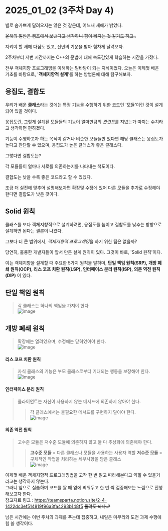 # 2025_01_02 (3주차 Day 4)

별로 숨가쁘게 달려오지는 않은 것 같은데, 어느새 새해가 밝았다. <br>

~~올해의 절반은 캠프에서 보낸다고 생각하니 힘이 빠지는 것 같기도 하고..~~ <br>

지켜야 할 새해 다짐도 있고, 신년의 기운을 받아 힘차게 달려보자. <br>

2주차부터 저번 시간까지는 C++의 문법에 대해 속도감있게 학습하는 시간을 가졌다. <br>

전부 객체지향 프로그래밍을 이해하는 밑바탕이 되는 지식이었다. 오늘은 이제껏 배운 기초를 바탕으로, '**객체지향적 설계**'를 하는 방법론에 대해 탐구해보자. <br>

## 응집도, 결합도

우리가 배운 **클래스**라는 것에는 특정 기능을 수행하기 위한 코드인 '모듈'이란 것이 설계되어 있을 것이다. <br>

응집도란, 그렇게 설계된 모듈들의 기능이 얼마만큼의 *관련도*를 지녔는가 따지는 수치라고 생각하면 편하겠다. <br>

기능이 수행하고자 하는 목적이 같거나 비슷한 모듈들만 있다면 해당 클래스는 응집도가 높다고 판단할 수 있으며, 응집도가 높은 클래스가 좋은 클래스다. <br>

그렇다면 결합도는? <br>

각 모듈들이 얼마나 서로를 의존하는지를 나타내는 척도이다. <br>

결합도는 낮을 수록 좋은 코드라고 할 수 있겠다. <br>

조금 더 실전에 맞추어 설명해보자면 확장및 수정에 있어 다른 모듈을 추가로 수정해야 한다면 결합도가 낮은 것이다. <br>

## Solid 원칙

클래스를 보다 객체지향적으로 설계하려면, 응집도를 높이고 결합도를 낮추는 방향으로 설계하면 된다는 결론이 나왔다. <br>

그보다 더 큰 범위에서, *객체지향적 프로그래밍*을 하기 위한 팁은 없을까? <br>

당연히, 훌륭한 개발자들이 앞서 만든 설계 원칙이 있다. 그것이 바로, 'Solid 원칙'이다. <br>

이는 객체지향을 설계할 때 주요한 5가지 원칙을 말하며, **단일 책임 원칙(SRP), 개방 폐쇄 원칙(OCP), 리스 코프 치환 원칙(LSP), 인터페이스 분리 원칙(ISP), 의존 역전 원칙(DIP)** 이 있다. <br>

## 단일 책임 원칙

> 각 클래스는 하나의 책임을 가져야 한다 <br>
![image](https://github.com/user-attachments/assets/ec5641fe-889f-4137-a03a-cdddae86385f)

## 개방 폐쇄 원칙

> 확장에는 열려있으며, 수정에는 닫혀있어야 한다. <br>
![image](https://github.com/user-attachments/assets/a3cdf4c3-7c87-4e25-8ef5-6e4ee80f4960)

#### 리스 코프 치환 원칙

> 자식 클래스의 기능은 부모 클래스로부터 기대되는 행동을 보장해야 한다. <br>
![image](https://github.com/user-attachments/assets/4d3b338d-6841-410d-a33a-56710ea4d99a)

#### 인터페이스 분리 원칙

> 클라이언트는 자신이 사용하지 않는 메서드에 의존하지 않아야 한다.
> > 각 클래스에서는 불필요한 메서드를 구현하지 말아야 한다. <br>
![image](https://github.com/user-attachments/assets/3ef1f8b9-bec2-4c4d-8904-a4efdf534b1f)

#### 의존 역전 원칙

> 고수준 모듈은 저수준 모듈에 의존하지 않고 둘 다 추상화에 의존해야 한다.
> > **고수준 모듈** = 다른 클래스나 모듈을 사용하는 사용자 역할
> > **저수준 모듈** = 구체적인 작업을 처리하는 세부사항을 담은 클래스 <br>
![image](https://github.com/user-attachments/assets/2b5d1054-b852-4e36-ac96-e120f879f6bb)

이제껏 배운 객체지향적 프로그래밍법을 고작 한 번 읽고 따라해본다고 익힐 수 있을거라고는 생각하지 않는다. <br>
그러니 앞으로 실습하며 코드를 짤 때 옆에 띄워두고 한 번 씩 검증해보는 느낌으로 진행해보고자 한다. <br>
참고자료 링크 : https://teamsparta.notion.site/2-4-1422dc3ef514819f96a3fa4293b148f5 ~~올려도 되나..?~~ <br>

남은 시간에는 이번 주차의 과제를 푸는데 집중하고, 내일은 마무리와 도전 과제 수행에 힘 쓸 생각이다.

